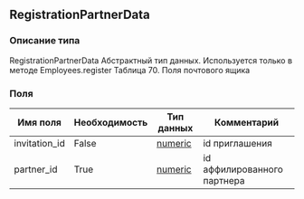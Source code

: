 
## RegistrationPartnerData

### Описание типа
RegistrationPartnerData
Абстрактный тип данных. Используется только в методе Employees.register
Таблица 70. Поля почтового ящика


### Поля

| Имя поля | Необходимость | Тип данных | Комментарий |
|---|---|---|---|
|invitation_id|False|[numeric](/docs/types/numeric.md)|id приглашения<br/>|
|partner_id|True|[numeric](/docs/types/numeric.md)|id аффилированного партнера<br/>|
